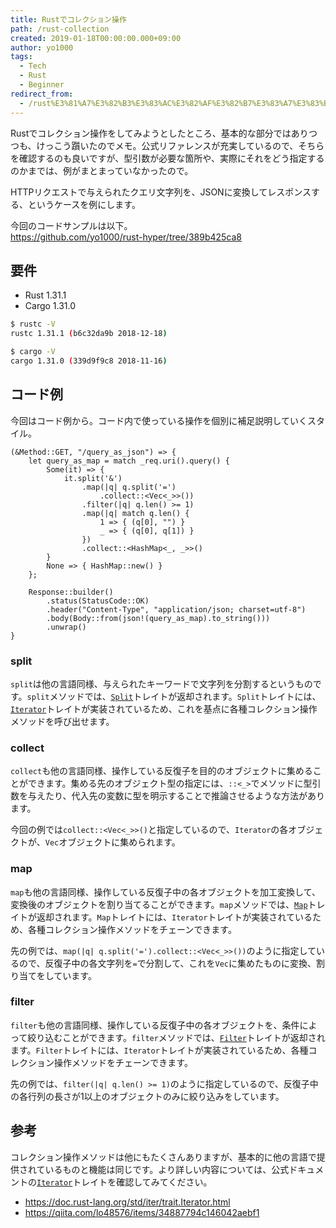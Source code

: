 ```yaml
---
title: Rustでコレクション操作
path: /rust-collection
created: 2019-01-18T00:00:00.000+09:00
author: yo1000
tags:
  - Tech
  - Rust
  - Beginner
redirect_from:
  - /rust%E3%81%A7%E3%82%B3%E3%83%AC%E3%82%AF%E3%82%B7%E3%83%A7%E3%83%B3%E6%93%8D%E4%BD%9C
---
```


Rustでコレクション操作をしてみようとしたところ、基本的な部分ではありつつも、けっこう躓いたのでメモ。公式リファレンスが充実しているので、そちらを確認するのも良いですが、型引数が必要な箇所や、実際にそれをどう指定するのかまでは、例がまとまっていなかったので。

HTTPリクエストで与えられたクエリ文字列を、JSONに変換してレスポンスする、というケースを例にします。

今回のコードサンプルは以下。<br>
https://github.com/yo1000/rust-hyper/tree/389b425ca8


## 要件
- Rust 1.31.1
- Cargo 1.31.0

```bash
$ rustc -V
rustc 1.31.1 (b6c32da9b 2018-12-18)

$ cargo -V
cargo 1.31.0 (339d9f9c8 2018-11-16)
```


## コード例
今回はコード例から。コード内で使っている操作を個別に補足説明していくスタイル。

```rust{numberLines:true}
(&Method::GET, "/query_as_json") => {
    let query_as_map = match _req.uri().query() {
        Some(it) => {
            it.split('&')
                .map(|q| q.split('=')
                    .collect::<Vec<_>>())
                .filter(|q| q.len() >= 1)
                .map(|q| match q.len() {
                    1 => { (q[0], "") }
                    _ => { (q[0], q[1]) }
                })
                .collect::<HashMap<_, _>>()
        }
        None => { HashMap::new() }
    };

    Response::builder()
        .status(StatusCode::OK)
        .header("Content-Type", "application/json; charset=utf-8")
        .body(Body::from(json!(query_as_map).to_string()))
        .unwrap()
}
```


### split
`split`は他の言語同様、与えられたキーワードで文字列を分割するというものです。`split`メソッドでは、[`Split`](https://doc.rust-lang.org/std/str/struct.Split.html)トレイトが返却されます。`Split`トレイトには、[`Iterator`](https://doc.rust-lang.org/std/iter/trait.Iterator.html)トレイトが実装されているため、これを基点に各種コレクション操作メソッドを呼び出せます。


### collect
`collect`も他の言語同様、操作している反復子を目的のオブジェクトに集めることができます。集める先のオブジェクト型の指定には、`::<_>`でメソッドに型引数を与えたり、代入先の変数に型を明示することで推論させるような方法があります。

今回の例では`collect::<Vec<_>>()`と指定しているので、`Iterator`の各オブジェクトが、`Vec`オブジェクトに集められます。


### map
`map`も他の言語同様、操作している反復子中の各オブジェクトを加工変換して、変換後のオブジェクトを割り当てることができます。`map`メソッドでは、[`Map`](https://doc.rust-lang.org/std/iter/struct.Map.html)トレイトが返却されます。`Map`トレイトには、`Iterator`トレイトが実装されているため、各種コレクション操作メソッドをチェーンできます。

先の例では、`map(|q| q.split('=').collect::<Vec<_>>())`のように指定しているので、反復子中の各文字列を`=`で分割して、これを`Vec`に集めたものに変換、割り当てをしています。


### filter
`filter`も他の言語同様、操作している反復子中の各オブジェクトを、条件によって絞り込むことができます。`filter`メソッドでは、[`Filter`](https://doc.rust-lang.org/std/iter/struct.Filter.html)トレイトが返却されます。`Filter`トレイトには、`Iterator`トレイトが実装されているため、各種コレクション操作メソッドをチェーンできます。

先の例では、`filter(|q| q.len() >= 1)`のように指定しているので、反復子中の各行列の長さが1以上のオブジェクトのみに絞り込みをしています。


## 参考
コレクション操作メソッドは他にもたくさんありますが、基本的に他の言語で提供されているものと機能は同じです。より詳しい内容については、公式ドキュメントの[`Iterator`](https://doc.rust-lang.org/std/iter/trait.Iterator.html)トレイトを確認してみてください。

- https://doc.rust-lang.org/std/iter/trait.Iterator.html
- https://qiita.com/lo48576/items/34887794c146042aebf1
